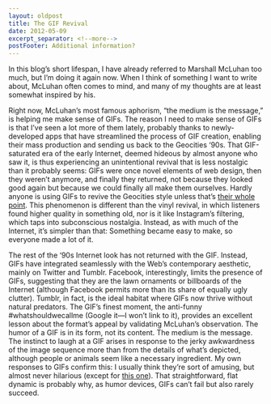 ```yaml
---
layout: oldpost
title: The GIF Revival
date: 2012-05-09
excerpt_separator: <!--more-->
postFooter: Additional information?
---
```


In this blog’s short lifespan, I have already referred to Marshall McLuhan too much, but I’m doing it again now. When I think of something I want to write about, McLuhan often comes to mind, and many of my thoughts are at least somewhat inspired by his.

Right now, McLuhan’s most famous aphorism, “the medium is the message,” is helping me make sense of GIFs. The reason I need to make sense of GIFs is that I’ve seen a lot more of them lately, probably thanks to newly-developed apps that have streamlined the process of GIF creation, enabling their mass production and sending us back to the Geocities ‘90s. That GIF-saturated era of the early Internet, deemed hideous by almost anyone who saw it, is thus experiencing an unintentional revival that is less nostalgic than it probably seems: GIFs were once novel elements of web design, then they weren’t anymore, and finally they returned, not because they looked good again but because we could finally all make them ourselves. Hardly anyone is using GIFs to revive the Geocities style unless that’s <a href="http://wonder-tonic.com/geocitiesizer/">their whole point</a>. This phenomenon is different than the vinyl revival, in which listeners found higher quality in something old, nor is it like Instagram’s filtering, which taps into subconscious nostalgia. Instead, as with much of the Internet, it’s simpler than that: Something became easy to make, so everyone made a lot of it.

The rest of the ‘90s Internet look has not returned with the GIF. Instead, GIFs have integrated seamlessly with the Web’s contemporary aesthetic, mainly on Twitter and Tumblr. Facebook, interestingly, limits the presence of GIFs, suggesting that they are the lawn ornaments or billboards of the Internet (although Facebook permits more than its share of equally ugly clutter). Tumblr, in fact, is the ideal habitat where GIFs now thrive without natural predators. The GIF’s finest moment, the anti-funny #whatshouldwecallme (Google it—I won’t link to it), provides an excellent lesson about the format’s appeal by validating McLuhan’s observation. The humor of a GIF is in its form, not its content. The medium is the message. The instinct to laugh at a GIF arises in response to the jerky awkwardness of the image sequence more than from the details of what’s depicted, although people or animals seem like a necessary ingredient. My own responses to GIFs confirm this: I usually think they’re sort of amusing, but almost never hilarious (except for <a href="http://theclassical.org/theclog/the-life-affirming-power-of-excited-grizzlies-kid-dot-gif">this one</a>). That straightforward, flat dynamic is probably why, as humor devices, GIFs can’t fail but also rarely succeed.